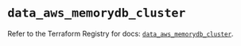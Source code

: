 # `data_aws_memorydb_cluster`

Refer to the Terraform Registry for docs: [`data_aws_memorydb_cluster`](https://registry.terraform.io/providers/hashicorp/aws/6.11.0/docs/data-sources/memorydb_cluster).
